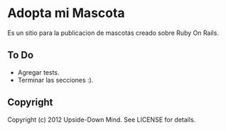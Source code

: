 Adopta mi Mascota
=================

Es un sitio para la publicacion de mascotas creado sobre Ruby On Rails.

To Do
-----

* Agregar tests. 
* Terminar las secciones :).

Copyright
---------

Copyright (c) 2012 Upside-Down Mind. See LICENSE for details.